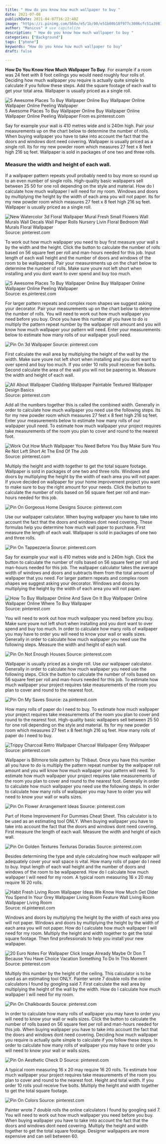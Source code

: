 ```yaml
---
title: " How do you know how much wallpaper to buy "
date: 2021-07-08
publishDate: 2021-04-07T16:22:40Z
image: "https://i.pinimg.com/564x/e5/1b/00/e51b00b18f977c3006cfc51a3981ad1b.jpg"
author: "Manicus" # use capitalize
description: " How do you know how much wallpaper to buy "
categories: ["Background"]
tags: ["phone"]
keywords: "How do you know how much wallpaper to buy"
draft: false

---
```



**How Do You Know How Much Wallpaper To Buy**. For example if a room was 24 feet with 8 foot ceilings you would need roughly four rolls of. Deciding how much wallpaper you require is actually quite simple to calculate if you follow these steps. Add the square footage of each wall to get your total area. Wallpaper is usually priced as a single roll.

![5 Awesome Places To Buy Wallpaper Online Buy Wallpaper Online Wallpaper Online Peeling Wallpaper](https://i.pinimg.com/originals/b7/4f/c5/b74fc538d9af33c4302706827f8cf7e7.jpg "5 Awesome Places To Buy Wallpaper Online Buy Wallpaper Online Wallpaper Online Peeling Wallpaper")
5 Awesome Places To Buy Wallpaper Online Buy Wallpaper Online Wallpaper Online Peeling Wallpaper From es.pinterest.com


Say for example your wall is 410 metres wide and is 240m high. Pair your measurements up on the chart below to determine the number of rolls. When buying wallpaper you have to take into account the fact that the doors and windows dont need covering. Wallpaper is usually priced as a single roll. Its for my new powder room which measures 27 feet x 8 feet high 216 sq feet. Wallpaper is sold in packages of one two and three rolls.

### Measure the width and height of each wall.

If a wallpaper pattern repeats youll probably need to buy more so round up to an even number of single rolls. High-quality basic wallpapers sell between 25 50 for one roll depending on the style and material. How do I calculate how much wallpaper I will need for my room. Windows and doors by multiplying the height by the width of each area you will not paper. Its for my new powder room which measures 27 feet x 8 feet high 216 sq feet. Wallpaper is usually priced as a single roll.


![New Watercolor 3d Floral Wallpaper Mural Fresh Small Flowers Wall Murals Wall Decals Wall Paper Rolls Nursery Livin Floral Bedroom Wall Murals Floral Wallpaper](https://i.pinimg.com/originals/75/5c/a6/755ca64a675a31bc01611a46a39b416b.jpg "New Watercolor 3d Floral Wallpaper Mural Fresh Small Flowers Wall Murals Wall Decals Wall Paper Rolls Nursery Livin Floral Bedroom Wall Murals Floral Wallpaper")
Source: pinterest.com

To work out how much wallpaper you need to buy first measure your wall s by the width and the height. Click the button to calculate the number of rolls based on 56 square feet per roll and man-hours needed for this job. Input length of each wall height and the number of doors and windows of the room to be wallpapered. Pair your measurements up on the chart below to determine the number of rolls. Make sure youre not left short when installing and you dont want to over spend and buy too much.

![5 Awesome Places To Buy Wallpaper Online Buy Wallpaper Online Wallpaper Online Peeling Wallpaper](https://i.pinimg.com/originals/b7/4f/c5/b74fc538d9af33c4302706827f8cf7e7.jpg "5 Awesome Places To Buy Wallpaper Online Buy Wallpaper Online Wallpaper Online Peeling Wallpaper")
Source: es.pinterest.com

For larger pattern repeats and complex room shapes we suggest asking your decorator. Pair your measurements up on the chart below to determine the number of rolls. You will need to work out how much wallpaper you need before you buy. Once you have this number all you have to do is multiply the pattern repeat number by the wallpaper roll amount and you will know how much wallpaper your pattern will need. Enter your measurements below to estimate how many rolls of our wallpaper youll need.

![Pin On 3d Wallpaper](https://i.pinimg.com/originals/46/89/4e/46894e209f9300026f4cbe13177e1102.jpg "Pin On 3d Wallpaper")
Source: pinterest.com

First calculate the wall area by multiplying the height of the wall by the width. Make sure youre not left short when installing and you dont want to over spend and buy too much. If you order 10 rolls youll receive five bolts. Second calculate the area of the wall you will not be papering ie. Measure the width and height of each wall.

![All About Wallpaper Cladding Wallpaper Paintable Textured Wallpaper Design Basics](https://i.pinimg.com/originals/09/0e/01/090e013e372f61f8395ad12036e782cf.gif "All About Wallpaper Cladding Wallpaper Paintable Textured Wallpaper Design Basics")
Source: pinterest.com

Add all the numbers together this is called the combined width. Generally in order to calculate how much wallpaper you need use the following steps. Its for my new powder room which measures 27 feet x 8 feet high 216 sq feet. Enter your measurements below to estimate how many rolls of our wallpaper youll need. To estimate how much wallpaper your project requires take measurements of the room you plan to cover and round to the nearest foot.

![Work Out How Much Wallpaper You Need Before You Buy Make Sure You Re Not Left Short At The End Of The Job](https://i.pinimg.com/originals/fc/0f/24/fc0f24111858bd239e299c091a95514e.png "Work Out How Much Wallpaper You Need Before You Buy Make Sure You Re Not Left Short At The End Of The Job")
Source: pinterest.com

Multiply the height and width together to get the total square footage. Wallpaper is sold in packages of one two and three rolls. Windows and doors by multiplying the height by the width of each area you will not paper. If youve decided on wallpaper for your home improvement project you want to make sure to buy the right amount for your needs. Click the button to calculate the number of rolls based on 56 square feet per roll and man-hours needed for this job.

![Pin On Gorgeous Home Designs](https://i.pinimg.com/originals/08/9f/da/089fda53d15be7f70d488dc9b060e479.png "Pin On Gorgeous Home Designs")
Source: pinterest.com

Use our wallpaper calculator. When buying wallpaper you have to take into account the fact that the doors and windows dont need covering. These formulas help you determine how much wall paper to purchase. First measure the length of each wall. Wallpaper is sold in packages of one two and three rolls.

![Pin On Tappezzeria](https://i.pinimg.com/originals/65/37/55/65375512a8e2db7d3b6c326739f35ffe.jpg "Pin On Tappezzeria")
Source: pinterest.com

Say for example your wall is 410 metres wide and is 240m high. Click the button to calculate the number of rolls based on 56 square feet per roll and man-hours needed for this job. The wallpaper calculator takes the average width of windows and doors and subtracts them from the total amount of wallpaper that you need. For larger pattern repeats and complex room shapes we suggest asking your decorator. Windows and doors by multiplying the height by the width of each area you will not paper.

![How To Buy Wallpaper Online And Save On It Buy Wallpaper Online Wallpaper Online Where To Buy Wallpaper](https://i.pinimg.com/originals/4e/1b/8a/4e1b8a9f253e7a1eccb37f3e1b6245ea.jpg "How To Buy Wallpaper Online And Save On It Buy Wallpaper Online Wallpaper Online Where To Buy Wallpaper")
Source: pinterest.com

You will need to work out how much wallpaper you need before you buy. Make sure youre not left short when installing and you dont want to over spend and buy too much. In order to calculate how many rolls of wallpaper you may have to order you will need to know your wall or walls sizes. Generally in order to calculate how much wallpaper you need use the following steps. Measure the width and height of each wall.

![Pin On Not Enough Houses](https://i.pinimg.com/originals/fc/e5/10/fce510ba008e3cc9d9bb6671f5e2e774.jpg "Pin On Not Enough Houses")
Source: pinterest.com

Wallpaper is usually priced as a single roll. Use our wallpaper calculator. Generally in order to calculate how much wallpaper you need use the following steps. Click the button to calculate the number of rolls based on 56 square feet per roll and man-hours needed for this job. To estimate how much wallpaper your project requires take measurements of the room you plan to cover and round to the nearest foot.

![Pin On My Saves](https://i.pinimg.com/originals/f8/94/aa/f894aaaf77e1f7fcc6cec75668ce1d3a.jpg "Pin On My Saves")
Source: za.pinterest.com

How many rolls of paper do I need to buy. To estimate how much wallpaper your project requires take measurements of the room you plan to cover and round to the nearest foot. High-quality basic wallpapers sell between 25 50 for one roll depending on the style and material. Its for my new powder room which measures 27 feet x 8 feet high 216 sq feet. How many rolls of paper do I need to buy.

![Trippy Charcoal Retro Wallpaper Charcoal Wallpaper Grey Wallpaper](https://i.pinimg.com/originals/ff/1b/9a/ff1b9a0498e68dd1527b04f847e7a58c.jpg "Trippy Charcoal Retro Wallpaper Charcoal Wallpaper Grey Wallpaper")
Source: pinterest.com

Wallpaper is Biltmore toile pattern by Thibaut. Once you have this number all you have to do is multiply the pattern repeat number by the wallpaper roll amount and you will know how much wallpaper your pattern will need. To estimate how much wallpaper your project requires take measurements of the room you plan to cover and round to the nearest foot. Generally in order to calculate how much wallpaper you need use the following steps. In order to calculate how many rolls of wallpaper you may have to order you will need to know your wall or walls sizes.

![Pin On Flower Arrangement Ideas](https://i.pinimg.com/736x/17/ff/45/17ff45da97a3d5b96e9ea963b58d3eab.jpg "Pin On Flower Arrangement Ideas")
Source: pinterest.com

Part of Home Improvement For Dummies Cheat Sheet. This calculator is to be used as an estimating tool ONLY. When buying wallpaper you have to take into account the fact that the doors and windows dont need covering. First measure the length of each wall. Measure the width and height of each wall.

![Pin On Golden Textures Texturas Doradas](https://i.pinimg.com/originals/af/80/14/af8014d01e4e7fa7f198945bacbe3c11.jpg "Pin On Golden Textures Texturas Doradas")
Source: pinterest.com

Besides determining the type and style calculating how much wallpaper will adequately cover your wall space is vital. How many rolls of paper do I need to buy. Input length of each wall height and the number of doors and windows of the room to be wallpapered. How do I calculate how much wallpaper I will need for my room. A typical room measuring 16 x 20 may require 16 20 rolls.

![Habit Fresh Living Room Wallpaper Ideas We Know How Much Get Older You Spend In Your Grey Wallpaper Living Room Feature Wall Living Room Wallpaper Living Room](https://i.pinimg.com/564x/44/34/66/443466660e3354b616e9f229ab3e4ee4.jpg "Habit Fresh Living Room Wallpaper Ideas We Know How Much Get Older You Spend In Your Grey Wallpaper Living Room Feature Wall Living Room Wallpaper Living Room")
Source: nl.pinterest.com

Windows and doors by multiplying the height by the width of each area you will not paper. Windows and doors by multiplying the height by the width of each area you will not paper. How do I calculate how much wallpaper I will need for my room. Multiply the height and width together to get the total square footage. Then find professionals to help you install your new wallpaper.

![20 Euro Notes For Wallpaper Click Image Already Maybe Or Don T Because You Have Choice Vacation Something To Do In This Moment](https://i.pinimg.com/originals/f8/c4/4a/f8c44af440a12f1e67f7477c5c4edc17.png "20 Euro Notes For Wallpaper Click Image Already Maybe Or Don T Because You Have Choice Vacation Something To Do In This Moment")
Source: pinterest.com

Multiply this number by the height of the ceiling. This calculator is to be used as an estimating tool ONLY. Painter wrote 7 double rolls the online calculators I found by googling said 7. First calculate the wall area by multiplying the height of the wall by the width. How do I calculate how much wallpaper I will need for my room.

![Pin On Chalkboards](https://i.pinimg.com/originals/03/f1/6f/03f16f33290d7acbba40a465677ace51.jpg "Pin On Chalkboards")
Source: pinterest.com

In order to calculate how many rolls of wallpaper you may have to order you will need to know your wall or walls sizes. Click the button to calculate the number of rolls based on 56 square feet per roll and man-hours needed for this job. When buying wallpaper you have to take into account the fact that the doors and windows dont need covering. Deciding how much wallpaper you require is actually quite simple to calculate if you follow these steps. In order to calculate how many rolls of wallpaper you may have to order you will need to know your wall or walls sizes.

![Pin On Aesthetic Check D](https://i.pinimg.com/564x/ab/ff/b2/abffb2f09ec8ea306c17745484a3274b.jpg "Pin On Aesthetic Check D")
Source: pinterest.com

A typical room measuring 16 x 20 may require 16 20 rolls. To estimate how much wallpaper your project requires take measurements of the room you plan to cover and round to the nearest foot. Height and total width. If you order 10 rolls youll receive five bolts. Multiply the height and width together to get the total square footage.

![Pin On Colors](https://i.pinimg.com/564x/e5/1b/00/e51b00b18f977c3006cfc51a3981ad1b.jpg "Pin On Colors")
Source: pinterest.com

Painter wrote 7 double rolls the online calculators I found by googling said 7. You will need to work out how much wallpaper you need before you buy. When buying wallpaper you have to take into account the fact that the doors and windows dont need covering. Multiply the height and width together to get the total square footage. Designer wallpapers are more expensive and can sell between 60.

